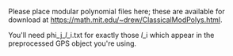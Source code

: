 Please place modular polynomial files here; these are available for download at https://math.mit.edu/~drew/ClassicalModPolys.html.

You'll need phi\_j\__l_\_i.txt for exactly those _l_\_i which appear in the preprocessed GPS object you're using.
